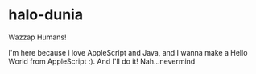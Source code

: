 # halo-dunia
Wazzap Humans!

I'm here because i love AppleScript and Java,
and I wanna make a Hello World from AppleScript :).
And I'll do it!
Nah...nevermind
